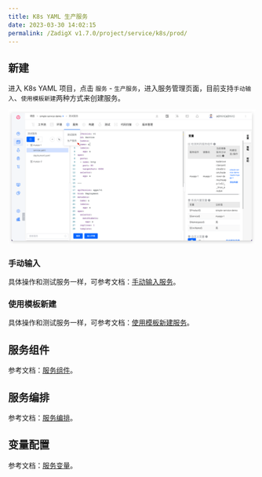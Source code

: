 ```yaml
---
title: K8s YAML 生产服务
date: 2023-03-30 14:02:15
permalink: /ZadigX v1.7.0/project/service/k8s/prod/
---
```


## 新建

进入 K8s YAML 项目，点击 `服务` - `生产服务`，进入服务管理页面，目前支持`手动输入`、`使用模板新建`两种方式来创建服务。

![创建服务](../../../_images/create_k8s_service_prod.png)

### 手动输入

具体操作和测试服务一样，可参考文档：[手动输入服务](/ZadigX%20v1.7.0/project/service/k8s/#手工输入服务)。

### 使用模板新建

具体操作和测试服务一样，可参考文档：[使用模板新建服务](/ZadigX%20v1.7.0/project/service/k8s/#使用模板新建服务)。

## 服务组件

参考文档：[服务组件](/ZadigX%20v1.7.0/project/service/module/)。

## 服务编排

参考文档：[服务编排](/ZadigX%20v1.7.0/project/service/k8s/#服务编排)。

## 变量配置

参考文档：[服务变量](/cn/Zadig%20v1.18.0/project/service/variable/)。
